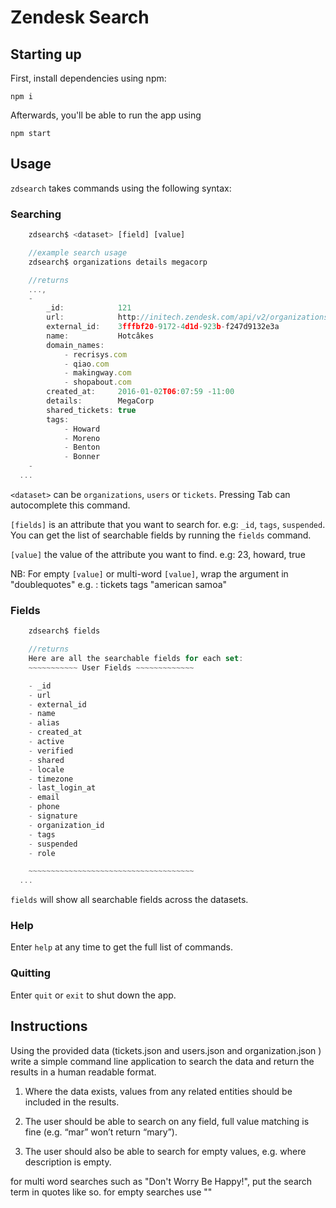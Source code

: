 # Zendesk Search

## Starting up

First, install dependencies using npm:

`npm i`

Afterwards, you'll be able to run the app using 

`npm start`

## Usage

`zdsearch` takes commands using the following syntax:

### Searching

```javascript
    zdsearch$ <dataset> [field] [value]

    //example search usage
    zdsearch$ organizations details megacorp

    //returns
    ...,
    - 
        _id:            121
        url:            http://initech.zendesk.com/api/v2/organizations/121.json
        external_id:    3fffbf20-9172-4d1d-923b-f247d9132e3a
        name:           Hotcâkes
        domain_names: 
            - recrisys.com
            - qiao.com
            - makingway.com
            - shopabout.com
        created_at:     2016-01-02T06:07:59 -11:00
        details:        MegaCorp
        shared_tickets: true
        tags: 
            - Howard
            - Moreno
            - Benton
            - Bonner
    -
  ...
```

```<dataset>``` can be `organizations`, `users` or `tickets`. Pressing Tab can autocomplete this command.

```[fields]``` is an attribute that you want to search for. e.g: `_id`, `tags`, `suspended`. You can get the list of searchable fields by running the `fields` command.

```[value]``` the value of the attribute you want to find. e.g: 23, howard, true

NB: For empty `[value]` or multi-word `[value]`, wrap the argument in "doublequotes" e.g. : tickets tags "american samoa"

### Fields

```javascript
    zdsearch$ fields 

    //returns
    Here are all the searchable fields for each set: 
    ~~~~~~~~~~~ User Fields ~~~~~~~~~~~~~

    - _id
    - url
    - external_id
    - name
    - alias
    - created_at
    - active
    - verified
    - shared
    - locale
    - timezone
    - last_login_at
    - email
    - phone
    - signature
    - organization_id
    - tags
    - suspended
    - role

    ~~~~~~~~~~~~~~~~~~~~~~~~~~~~~~~~~~~~~
  ...
```

`fields` will show all searchable fields across the datasets.

### Help

Enter ```help``` at any time to get the full list of commands.

### Quitting

Enter `quit` or `exit` to shut down the app.

## Instructions

Using the provided data (tickets.json and users.json and organization.json ) write a simple command line application to search the data and return the results in a human readable format.

1. Where the data exists, values from any related entities should be included in the results. 

2. The user should be able to search on any field, full value matching is fine (e.g. “mar” won’t return “mary”). 

3. The user should also be able to search for empty values, e.g. where description is empty.


for multi word searches such as "Don't Worry Be Happy!", put the search term in quotes like so.
for empty searches use ""